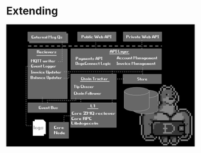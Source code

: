 # Extending



<p><img src="images/gigawallet-components.png" alt="component diagram of GigaWallet" /></p>
